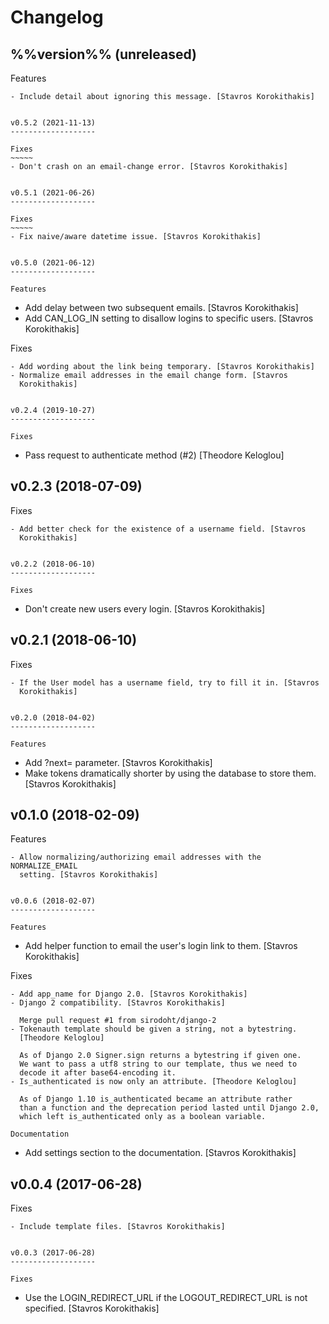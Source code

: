Changelog
=========


%%version%% (unreleased)
------------------------

Features
~~~~~~~~
- Include detail about ignoring this message. [Stavros Korokithakis]


v0.5.2 (2021-11-13)
-------------------

Fixes
~~~~~
- Don't crash on an email-change error. [Stavros Korokithakis]


v0.5.1 (2021-06-26)
-------------------

Fixes
~~~~~
- Fix naive/aware datetime issue. [Stavros Korokithakis]


v0.5.0 (2021-06-12)
-------------------

Features
~~~~~~~~
- Add delay between two subsequent emails. [Stavros Korokithakis]
- Add CAN_LOG_IN setting to disallow logins to specific users. [Stavros
  Korokithakis]

Fixes
~~~~~
- Add wording about the link being temporary. [Stavros Korokithakis]
- Normalize email addresses in the email change form. [Stavros
  Korokithakis]


v0.2.4 (2019-10-27)
-------------------

Fixes
~~~~~
- Pass request to authenticate method (#2) [Theodore Keloglou]


v0.2.3 (2018-07-09)
-------------------

Fixes
~~~~~
- Add better check for the existence of a username field. [Stavros
  Korokithakis]


v0.2.2 (2018-06-10)
-------------------

Fixes
~~~~~
- Don't create new users every login. [Stavros Korokithakis]


v0.2.1 (2018-06-10)
-------------------

Fixes
~~~~~
- If the User model has a username field, try to fill it in. [Stavros
  Korokithakis]


v0.2.0 (2018-04-02)
-------------------

Features
~~~~~~~~
- Add ?next= parameter. [Stavros Korokithakis]
- Make tokens dramatically shorter by using the database to store them.
  [Stavros Korokithakis]


v0.1.0 (2018-02-09)
-------------------

Features
~~~~~~~~
- Allow normalizing/authorizing email addresses with the NORMALIZE_EMAIL
  setting. [Stavros Korokithakis]


v0.0.6 (2018-02-07)
-------------------

Features
~~~~~~~~
- Add helper function to email the user's login link to them. [Stavros
  Korokithakis]

Fixes
~~~~~
- Add app_name for Django 2.0. [Stavros Korokithakis]
- Django 2 compatibility. [Stavros Korokithakis]

  Merge pull request #1 from sirodoht/django-2
- Tokenauth template should be given a string, not a bytestring.
  [Theodore Keloglou]

  As of Django 2.0 Signer.sign returns a bytestring if given one.
  We want to pass a utf8 string to our template, thus we need to
  decode it after base64-encoding it.
- Is_authenticated is now only an attribute. [Theodore Keloglou]

  As of Django 1.10 is_authenticated became an attribute rather
  than a function and the deprecation period lasted until Django 2.0,
  which left is_authenticated only as a boolean variable.

Documentation
~~~~~~~~~~~~~
- Add settings section to the documentation. [Stavros Korokithakis]


v0.0.4 (2017-06-28)
-------------------

Fixes
~~~~~
- Include template files. [Stavros Korokithakis]


v0.0.3 (2017-06-28)
-------------------

Fixes
~~~~~
- Use the LOGIN_REDIRECT_URL if the LOGOUT_REDIRECT_URL is not
  specified. [Stavros Korokithakis]


